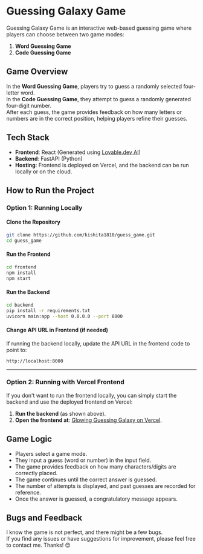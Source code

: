 # Guessing Galaxy Game

Guessing Galaxy Game is an interactive web-based guessing game where players can choose between two game modes:  
1. **Word Guessing Game**  
2. **Code Guessing Game**  

## Game Overview
In the **Word Guessing Game**, players try to guess a randomly selected four-letter word.  
In the **Code Guessing Game**, they attempt to guess a randomly generated four-digit number.  
After each guess, the game provides feedback on how many letters or numbers are in the correct position, helping players refine their guesses.

## Tech Stack
- **Frontend**: React (Generated using [Lovable.dev AI](https://lovable.dev))  
- **Backend**: FastAPI (Python)  
- **Hosting**: Frontend is deployed on Vercel, and the backend can be run locally or on the cloud.  

## How to Run the Project

### Option 1: Running Locally  

#### Clone the Repository  
```sh
git clone https://github.com/kishita1810/guess_game.git
cd guess_game
```

#### Run the Frontend  
```sh
cd frontend
npm install
npm start
```

#### Run the Backend  
```sh
cd backend
pip install -r requirements.txt
uvicorn main:app --host 0.0.0.0 --port 8000
```

#### Change API URL in Frontend (if needed)  
If running the backend locally, update the API URL in the frontend code to point to:  
```sh
http://localhost:8000
```

---

### Option 2: Running with Vercel Frontend  
If you don't want to run the frontend locally, you can simply start the backend and use the deployed frontend on Vercel:

1. **Run the backend** (as shown above).  
2. **Open the frontend at**: [Glowing Guessing Galaxy on Vercel](https://your-vercel-link.com).

## Game Logic  
- Players select a game mode.  
- They input a guess (word or number) in the input field.  
- The game provides feedback on how many characters/digits are correctly placed.  
- The game continues until the correct answer is guessed.  
- The number of attempts is displayed, and past guesses are recorded for reference.  
- Once the answer is guessed, a congratulatory message appears.  

## Bugs and Feedback  
I know the game is not perfect, and there might be a few bugs.  
If you find any issues or have suggestions for improvement, please feel free to contact me. Thanks! 😊 
